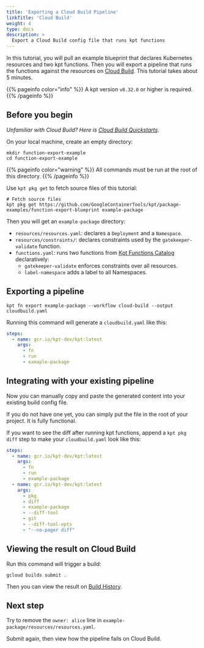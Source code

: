 ```yaml
---
title: 'Exporting a Cloud Build Pipeline'
linkTitle: 'Cloud Build'
weight: 4
type: docs
description: >
  Export a Cloud Build config file that runs kpt functions
---
```


In this tutorial, you will pull an example blueprint that declares Kubernetes resources and two kpt functions. Then you will export a pipeline that runs the functions against the resources on [Cloud Build]. This tutorial takes about 5 minutes.

{{% pageinfo color="info" %}}
A kpt version `v0.32.0` or higher is required.
{{% /pageinfo %}}

## Before you begin

*Unfamiliar with Cloud Build? Here is [Cloud Build Quickstarts]*.

On your local machine, create an empty directory:

```shell script
mkdir function-export-example
cd function-export-example
```

{{% pageinfo color="warning" %}}
All commands must be run at the root of this directory.
{{% /pageinfo %}}

Use `kpt pkg get` to fetch source files of this tutorial:

```shell script
# Fetch source files
kpt pkg get https://github.com/GoogleContainerTools/kpt/package-examples/function-export-blueprint example-package
```

Then you will get an `example-package` directory:

- `resources/resources.yaml`: declares a `Deployment` and a `Namespace`.
- `resources/constraints/`: declares constraints used by the `gatekeeper-validate` function.
- `functions.yaml`: runs two functions from [Kpt Functions Catalog] declaratively:
  - `gatekeeper-validate` enforces constraints over all resources.
  - `label-namespace` adds a label to all Namespaces.

## Exporting a pipeline

```shell script
kpt fn export example-package --workflow cloud-build --output cloudbuild.yaml
```

Running this command will generate a `cloudbuild.yaml` like this:

```yaml
steps:
  - name: gcr.io/kpt-dev/kpt:latest
    args:
      - fn
      - run
      - exmaple-package
```

## Integrating with your existing pipeline

Now you can manually copy and paste the generated content into your existing build config file.

If you do not have one yet, you can simply put the file in the root of your project. It is fully functional.

If you want to see the diff after running kpt functions, append a `kpt pkg diff` step to make your `cloudbuild.yaml` look like this:

```yaml
steps:
  - name: gcr.io/kpt-dev/kpt:latest
    args:
      - fn
      - run
      - example-package
  - name: gcr.io/kpt-dev/kpt:latest
    args:
      - pkg
      - diff
      - example-package
      - --diff-tool
      - git
      - --diff-tool-opts
      - "--no-pager diff"
```

## Viewing the result on Cloud Build

Run this command will trigger a build:

```
gcloud builds submit .
```

Then you can view the result on [Build History].

## Next step

Try to remove the `owner: alice` line in `example-package/resources/resources.yaml`.

Submit again, then view how the pipeline fails on Cloud Build.

[Cloud Build]: https://cloud.google.com/cloud-build
[Cloud Build Quickstarts]: https://cloud.google.com/cloud-build/docs/quickstarts
[Kpt Functions Catalog]: ../../catalog
[Build History]: https://console.cloud.google.com/cloud-build/builds
